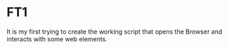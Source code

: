 # FT1
It is my first trying to create the working script that opens the Browser and interacts with some web elements. 
